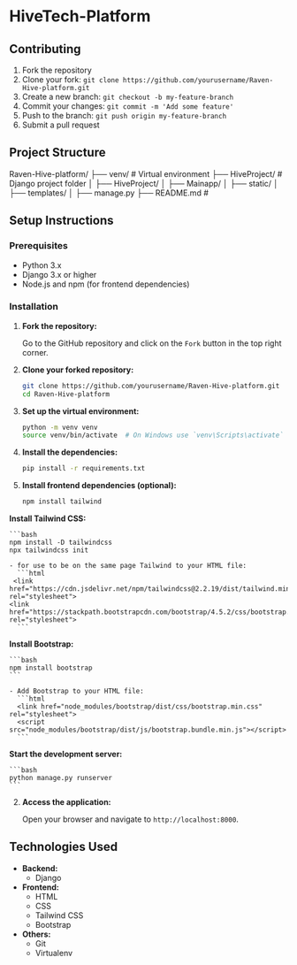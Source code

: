 # HiveTech-Platform

## Contributing

1. Fork the repository
2. Clone your fork: `git clone https://github.com/yourusername/Raven-Hive-platform.git`
3. Create a new branch: `git checkout -b my-feature-branch`
4. Commit your changes: `git commit -m 'Add some feature'`
5. Push to the branch: `git push origin my-feature-branch`
6. Submit a pull request


## Project Structure
Raven-Hive-platform/
├── venv/ # Virtual environment
├── HiveProject/ # Django project folder
│ ├── HiveProject/
│ ├── Mainapp/
│ ├── static/
│ ├── templates/
│ ├── manage.py
├── README.md # 


## Setup Instructions

### Prerequisites

- Python 3.x
- Django 3.x or higher
- Node.js and npm (for frontend dependencies)

### Installation

1. **Fork the repository:**

    Go to the GitHub repository and click on the `Fork` button in the top right corner.

2. **Clone your forked repository:**

    ```bash
    git clone https://github.com/yourusername/Raven-Hive-platform.git
    cd Raven-Hive-platform
    ```

3. **Set up the virtual environment:**

    ```bash
    python -m venv venv
    source venv/bin/activate  # On Windows use `venv\Scripts\activate`
    ```

4. **Install the dependencies:**

    ```bash
    pip install -r requirements.txt
    ```

5. **Install frontend dependencies (optional):**

    ```bash
    npm install tailwind
    ```

 **Install Tailwind CSS:**

    ```bash
    npm install -D tailwindcss
    npx tailwindcss init

    - for use to be on the same page Tailwind to your HTML file:
      ```html
     <link href="https://cdn.jsdelivr.net/npm/tailwindcss@2.2.19/dist/tailwind.min.css" rel="stylesheet">
    <link href="https://stackpath.bootstrapcdn.com/bootstrap/4.5.2/css/bootstrap.min.css" rel="stylesheet">
      ```

**Install Bootstrap:**

    ```bash
    npm install bootstrap
    ```

    - Add Bootstrap to your HTML file:
      ```html
      <link href="node_modules/bootstrap/dist/css/bootstrap.min.css" rel="stylesheet">
      <script src="node_modules/bootstrap/dist/js/bootstrap.bundle.min.js"></script>
      ```

**Start the development server:**

    ```bash
    python manage.py runserver
    ```

2. **Access the application:**

    Open your browser and navigate to `http://localhost:8000`.

## Technologies Used

- **Backend:**
  - Django
- **Frontend:**
  - HTML
  - CSS
  - Tailwind CSS
  - Bootstrap
- **Others:**
  - Git
  - Virtualenv

